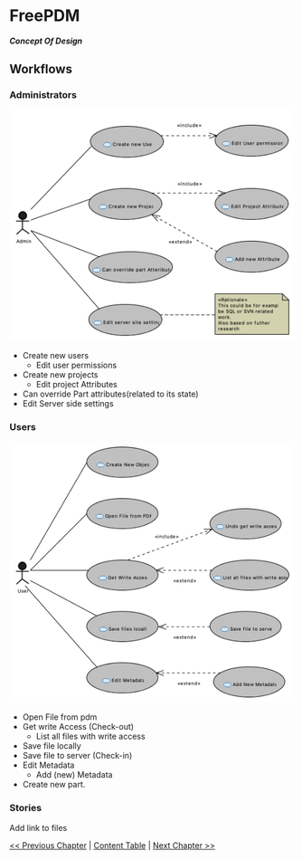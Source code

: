 # FreePDM
***Concept Of Design***

## Workflows

### Administrators

![Usecase Diagram users](FreePDM_CoD-Figures/UC_Admin.png)

- Create new users
  - Edit user permissions
- Create new projects
  - Edit project Attributes
- Can override Part attributes(related to its state)
- Edit Server side settings

### Users

![Usecase Diagram users](FreePDM_CoD-Figures/UC_User.png)

- Open File from pdm
- Get write Access (Check-out)
  - List all files with write access
- Save file locally
- Save file to server (Check-in)
- Edit Metadata
  - Add (new) Metadata
- Create new part.

### Stories

Add link to files


[<< Previous Chapter](FreePDM_RequestedInformation.md) | [Content Table](FreePDM_CoD.md) | [Next Chapter >>](FreePDM_DesignDecisions.md)
